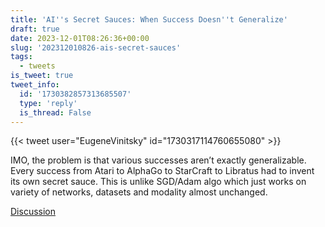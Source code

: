 ```yaml
---
title: 'AI''s Secret Sauces: When Success Doesn''t Generalize'
draft: true
date: 2023-12-01T08:26:36+00:00
slug: '202312010826-ais-secret-sauces'
tags:
  - tweets
is_tweet: true
tweet_info:
  id: '1730382857313685507'
  type: 'reply'
  is_thread: False
---
```




{{< tweet user="EugeneVinitsky" id="1730317114760655080" >}}

IMO, the problem is that various successes aren’t exactly generalizable. Every success from Atari to AlphaGo to StarCraft to Libratus had to invent its own secret sauce. This is unlike SGD/Adam algo which just works on variety of networks, datasets and modality almost unchanged.

[Discussion](https://x.com/sytelus/status/1730382857313685507)
